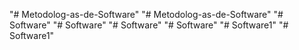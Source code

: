 "# Metodolog-as-de-Software" 
"# Metodolog-as-de-Software" 
"# Software" 
"# Software" 
"# Software" 
"# Software" 
"# Software1" 
"# Software1" 
